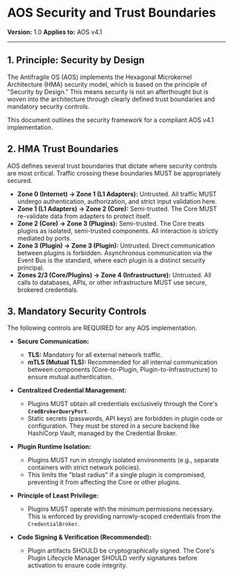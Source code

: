 # AOS Security and Trust Boundaries

**Version:** 1.0
**Applies to:** AOS v4.1

---

## 1. Principle: Security by Design

The Antifragile OS (AOS) implements the Hexagonal Microkernel Architecture (HMA) security model, which is based on the principle of "Security by Design." This means security is not an afterthought but is woven into the architecture through clearly defined trust boundaries and mandatory security controls.

This document outlines the security framework for a compliant AOS v4.1 implementation.

## 2. HMA Trust Boundaries

AOS defines several trust boundaries that dictate where security controls are most critical. Traffic crossing these boundaries MUST be appropriately secured.

*   **Zone 0 (Internet) -> Zone 1 (L1 Adapters):** Untrusted. All traffic MUST undergo authentication, authorization, and strict input validation here.
*   **Zone 1 (L1 Adapters) -> Zone 2 (Core):** Semi-trusted. The Core MUST re-validate data from adapters to protect itself.
*   **Zone 2 (Core) -> Zone 3 (Plugins):** Semi-trusted. The Core treats plugins as isolated, semi-trusted components. All interaction is strictly mediated by ports.
*   **Zone 3 (Plugin) -> Zone 3 (Plugin):** Untrusted. Direct communication between plugins is forbidden. Asynchronous communication via the Event Bus is the standard, where each plugin is a distinct security principal.
*   **Zones 2/3 (Core/Plugins) -> Zone 4 (Infrastructure):** Untrusted. All calls to databases, APIs, or other infrastructure MUST use secure, brokered credentials.

## 3. Mandatory Security Controls

The following controls are REQUIRED for any AOS implementation.

*   **Secure Communication:**
    *   **TLS:** Mandatory for all external network traffic.
    *   **mTLS (Mutual TLS):** Recommended for all internal communication between components (Core-to-Plugin, Plugin-to-Infrastructure) to ensure mutual authentication.

*   **Centralized Credential Management:**
    *   Plugins MUST obtain all credentials exclusively through the Core's **`CredBrokerQueryPort`**.
    *   Static secrets (passwords, API keys) are forbidden in plugin code or configuration. They must be stored in a secure backend like HashiCorp Vault, managed by the Credential Broker.

*   **Plugin Runtime Isolation:**
    *   Plugins MUST run in strongly isolated environments (e.g., separate containers with strict network policies).
    *   This limits the "blast radius" if a single plugin is compromised, preventing it from affecting the Core or other plugins.

*   **Principle of Least Privilege:**
    *   Plugins MUST operate with the minimum permissions necessary. This is enforced by providing narrowly-scoped credentials from the `CredentialBroker`.

*   **Code Signing & Verification (Recommended):**
    *   Plugin artifacts SHOULD be cryptographically signed. The Core's Plugin Lifecycle Manager SHOULD verify signatures before activation to ensure code integrity. 
